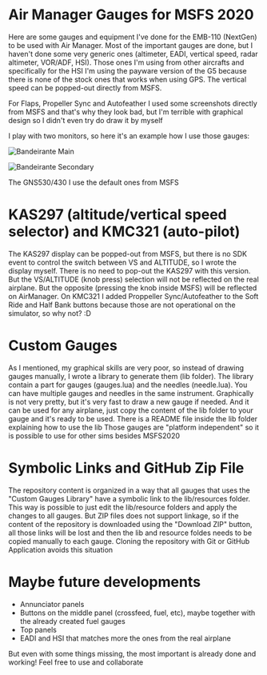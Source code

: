 # Air Manager Gauges for MSFS 2020

Here are some gauges and equipment I've done for the EMB-110 (NextGen) to be used with Air Manager. 
Most of the important gauges are done, but I haven't done some very generic ones (altimeter, EADI, vertical speed, radar altimeter, VOR/ADF, HSI). Those ones I'm using from other aircrafts and specifically for the HSI I'm using the payware version of the G5 because there is none of the stock ones that works when using GPS. The vertical speed can be popped-out directly from MSFS. 

For Flaps, Propeller Sync and Autofeather I used some screenshots directly from MSFS and that's why they look bad, but I'm terrible with graphical design so I didn't even try do draw it by myself

I play with two monitors, so here it's an example how I use those gauges: 

![Bandeirante Main](https://github.com/marcelompaz/MsfsGauges/assets/18484523/6bad19b5-7bb3-44c8-bfe3-9e59060d6aad)

![Bandeirante Secondary](https://github.com/marcelompaz/MsfsGauges/assets/18484523/f590c26f-084a-42be-8b15-17a46b1a0279)

The GNS530/430 I use the default ones from MSFS

# KAS297 (altitude/vertical speed selector) and KMC321 (auto-pilot)
The KAS297 display can be popped-out from MSFS, but there is no SDK event to control the switch between VS and ALTITUDE, so I wrote the display myself. There is no need to pop-out the KAS297 with this version. But the VS/ALTITUDE (knob press) selection will not be reflected on the real airplane. But the opposite (pressing the knob inside MSFS) will be reflected on AirManager. 
On KMC321 I added Proppeller Sync/Autofeather to the Soft Ride and Half Bank buttons because those are not operational on the simulator, so why not? :D

# Custom Gauges
As I mentioned, my graphical skills are very poor, so instead of drawing gauges manually, I wrote a library to generate them (lib folder). The library contain a part for gauges (gauges.lua) and the needles (needle.lua). You can have multiple gauges and needles in the same instrument. Graphically is not very pretty, but it's very fast to draw a new gauge if needed. And it can be used for any airplane, just copy the content of the lib folder to your gauge and it's ready to be used. 
There is a README file inside the lib folder explaining how to use the lib 
Those gauges are "platform independent" so it is possible to use for other sims besides MSFS2020

# Symbolic Links and GitHub Zip File 
The repository content is organized in a way that all gauges that uses the "Custom Gauges Library" have a symbolic link to the lib/resources folder. This way is possible to just edit the lib/resource folders and apply the changes to all gauges. 
But ZIP files does not support linkage, so if the content of the repository is downloaded using the "Download ZIP" button, all those links will be lost and then the lib and resource foldes needs to be copied manually to each gauge. Cloning the repository with Git or GitHub Application avoids this situation

# Maybe future developments 
- Annunciator panels
- Buttons on the middle panel (crossfeed, fuel, etc), maybe together with the already created fuel gauges
- Top panels
- EADI and HSI that matches more the ones from the real airplane

But even with some things missing, the most important is already done and working! Feel free to use and collaborate


